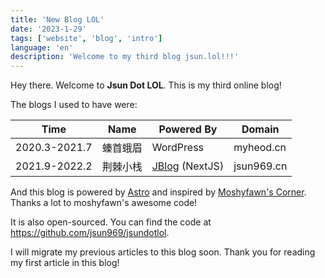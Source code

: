 ```yaml
---
title: 'New Blog LOL'
date: '2023-1-29'
tags: ['website', 'blog', 'intro']
language: 'en'
description: 'Welcome to my third blog jsun.lol!!!'
---
```


Hey there. Welcome to **Jsun Dot LOL**. This is my third online blog!

The blogs I used to have were:

| Time          | Name     | Powered By                                         | Domain     |
| ------------- | -------- | -------------------------------------------------- | ---------- |
| 2020.3-2021.7 | 螓首蛾眉 | WordPress                                          | myheod.cn  |
| 2021.9-2022.2 | 荆棘小栈 | [JBlog](https://github.com/jsun969/JBlog) (NextJS) | jsun969.cn |

And this blog is powered by [Astro](https://astro.build/) and inspired by [Moshyfawn's Corner](https://moshyfawn.dev/). Thanks a lot to moshyfawn's awesome code!

It is also open-sourced. You can find the code at <https://github.com/jsun969/jsundotlol>.

I will migrate my previous articles to this blog soon. Thank you for reading my first article in this blog!
